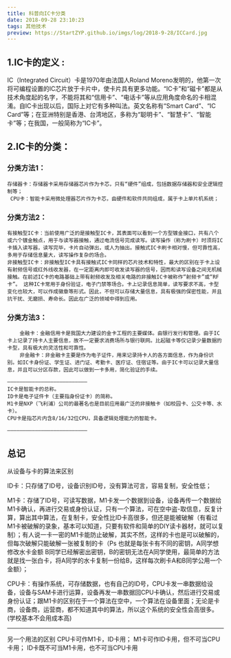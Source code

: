 ```yaml
---
title: 科普向IC卡分类
date: 2018-09-28 23:10:23
tags: 其他技术
preview: https://StartZYP.github.io/imgs/log/2018-9-28/ICCard.jpg
---
```


## 1.IC卡的定义 :

IC（Integrated Circuit）卡是1970年由法国人Roland Moreno发明的，他第一次将可编程设置的IC芯片放于卡片中，使卡片具有更多功能。“IC卡”和“磁卡”都是从技术角度起的名字，不能将其和“信用卡”、“电话卡”等从应用角度命名的卡相混淆。自IC卡出现以后，国际上对它有多种叫法。英文名称有“Smart Card”、“IC Card”等；在亚洲特别是香港、台湾地区，多称为“聪明卡”、“智慧卡”、“智能卡”等；在我国，一般简称为“IC卡”。

## 2.IC卡的分类：

### 分类方法1：

```
存储器卡：存储器卡采用存储器芯片作为卡芯，只有“硬件”组成，包括数据存储器和安全逻辑控制等；
 CPU卡：智能卡采用微处理器芯片作为卡芯，由硬件和软件共同组成，属于卡上单片机系统；
```



### 分类方法2：

    有接触型IC卡：当前使用广泛的是接触型IC卡，其表面可以看到一个方型镀金接口，共有八个或六个镀金触点，用于与读写器接触，通过电流信号完成读写。读写操作（称为刷卡）时须将IC卡插入读写器，读写完毕，卡片自动弹出，或人为抽出。接触式IC卡刷卡相对慢，但可靠性高，多用于存储信息量大，读写操作复杂的场合。
    非接触型IC卡：非接触型IC卡具有接触式IC卡同样的芯片技术和特性，最大的区别在于卡上设有射频信号或红外线收发器，在一定距离内即可收发读写器的信号，因而和读写设备之间无机械接触。在前述IC卡的电路基础上带有射频收发及相关电路的非接触IC卡被称作“射频卡”或“RF卡”。 这种IC卡常用于身份验证，电子门禁等场合。卡上记录信息简单，读写要求不高，卡型变化也较大，可以作成徽章等形式。因此，不但可以存储大量信息，具有极强的保密性能，并且抗干扰、无磨损、寿命长。因此在广泛的领域中得到应用。
### 分类方法3：

```
    金融卡：金融信用卡是我国大力建设的金卡工程的主要媒体。由银行发行和管理。由于IC卡上记录了持卡人主要信息，故不一定要求消费场所与银行联网。比起磁卡等仅记录少量数据的卡型，具有极大的灵活性和可靠性。 
    非金融卡：非金融卡主要是作为电子证件，用来记录持卡人的各方面信息，作为身份识别。如IC卡身份证、学生证、进门证、考勤卡、医疗证、住宿证等。由于IC卡可以记录大量信息，并且可以分区存款，因此可以做到一卡多用，简化验证的手续。 

```



```
——————————————————————————
IC卡是智能卡的总称。
ID卡是电子证件卡（主要指身份证卡）的简称。
M1卡是NXP（飞利浦）公司的最著名也是目前应用最广泛的非接触卡（如校园卡、公交卡等、水卡）。
CPU卡是指芯片内含8/16/32位CPU，具备逻辑处理能力的智能卡。

——————————————————————————
```

## 总记

从设备与卡的算法来区别 

ID卡：只存储了ID号，设备识别ID号，没有算法可言，容易复制，安全性低；

M1卡：存储了ID号，可读写数据，M1卡发一个数据到设备，设备再传一个数据给M1卡确认，再进行交易或身份认证，只有一个算法，可在空中盗-取信息，反复计算，算出其中算法，在复制卡，安全性比ID卡高很多，但还是能被破解（有看过M1卡被破解的录象，基本可以知道，只要有软件和简单的DIY读卡器材，就可以复制）；有人说一卡一密的M1卡能防止破解，其实不然，这样的卡也是可以破解的，但每次破解只能破解一张被复制的卡（Ps 也就是每张卡有不同的密钥，A同学想修改水卡金额 B同学已经解密出密钥，B的密钥无法在A同学使用，最简单的方法就是找一张白卡，将A同学的水卡复制一份给B，这样每次刷卡A和B同学公用一个金额）；

CPU卡：有操作系统，可存储数据，也有自己的ID号，CPU卡发一串数据给设备，设备与SAM卡进行运算，设备再发一串数据回CPU卡确认，然后进行交易或身份认证；跟M1卡的区别在于一个算法在空中，一个算法在设备里面；无论是卡商，设备商，运营商，都不知道其中的算法，所以这个系统的安全性会高很多。(学校基本不会用成本高)
_________________
另一个用法的区别
CPU卡可作M1卡，ID卡用；
M1卡可作ID卡用，但不可当CPU卡用；
ID卡既不可当M1卡用，也不可当CPU卡用